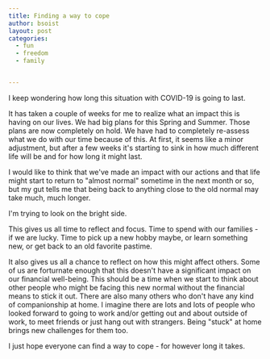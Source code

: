 ```yaml
---
title: Finding a way to cope
author: bsoist
layout: post
categories:
  - fun
  - freedom
  - family


---
```


I keep wondering how long this situation with COVID-19 is going to last.

It has taken a couple of weeks for me to realize what an impact this is having on our lives. We had big plans for this Spring and Summer. Those plans are now completely on hold. We have had to completely re-assess what we do with our time because of this. At first, it seems like a minor adjustment, but after a few weeks it's starting to sink in how much different life will be and for how long it might last.

I would like to think that we've made an impact with our actions and that life might start to return to "almost normal" sometime in the next month or so, but my gut tells me that being back to anything close to the old normal may take much, much longer. 

I'm trying to look on the bright side.

This gives us all time to reflect and focus. Time to spend with our families - if we are lucky. Time to pick up a new hobby maybe, or learn something new, or get back to an old favorite pastime. 

It also gives us all a chance to reflect on how this might affect others. Some of us are forturnate enough that this doesn't have a significant impact on our financial well-being. This should be a time when we start to think about other people who might be facing this new normal without the financial means to stick it out. There are also many others who don't have any kind of companionship at home. I imagine there are lots and lots of people who looked forward to going to work and/or getting out and about outside of work, to meet friends or just hang out with strangers. Being "stuck" at home brings new challenges for them too. 

I just hope everyone can find a way to cope - for however long it takes.